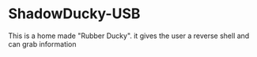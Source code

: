# ShadowDucky-USB
This is a home made "Rubber Ducky". it gives the user a reverse shell and can grab information
